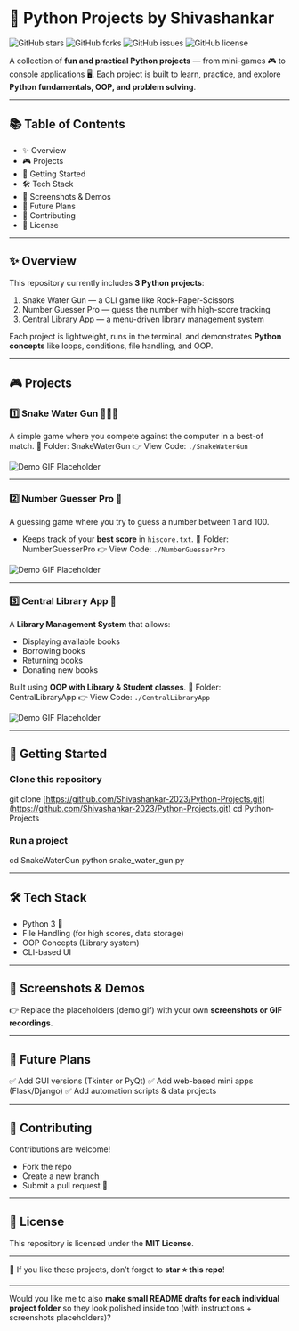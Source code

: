 # 🐍 Python Projects by Shivashankar

![GitHub stars](https://img.shields.io/github/stars/Shivashankar-2023/Python-Projects?style=flat-square)
![GitHub forks](https://img.shields.io/github/forks/Shivashankar-2023/Python-Projects?style=flat-square)
![GitHub issues](https://img.shields.io/github/issues/Shivashankar-2023/Python-Projects?style=flat-square)
![GitHub license](https://img.shields.io/github/license/Shivashankar-2023/Python-Projects?style=flat-square)

A collection of **fun and practical Python projects** — from mini-games 🎮 to console applications 🖥️.
Each project is built to learn, practice, and explore **Python fundamentals, OOP, and problem solving**.

---

## 📚 Table of Contents

* ✨ Overview
* 🎮 Projects
* 🚀 Getting Started
* 🛠 Tech Stack
* 📸 Screenshots & Demos
* 📌 Future Plans
* 🤝 Contributing
* 📄 License

---

## ✨ Overview

This repository currently includes **3 Python projects**:

1. Snake Water Gun — a CLI game like Rock-Paper-Scissors
2. Number Guesser Pro — guess the number with high-score tracking
3. Central Library App — a menu-driven library management system

Each project is lightweight, runs in the terminal, and demonstrates **Python concepts** like loops, conditions, file handling, and OOP.

---

## 🎮 Projects

### 1️⃣ Snake Water Gun 🐍💧🔫

A simple game where you compete against the computer in a best-of match.
📂 Folder: SnakeWaterGun
👉 View Code: `./SnakeWaterGun`

![Demo GIF Placeholder](./SnakeWaterGun/demo.gif)

---

### 2️⃣ Number Guesser Pro 🎯

A guessing game where you try to guess a number between 1 and 100.

* Keeps track of your **best score** in `hiscore.txt`.
  📂 Folder: NumberGuesserPro
  👉 View Code: `./NumberGuesserPro`

![Demo GIF Placeholder](./NumberGuesserPro/demo.gif)

---

### 3️⃣ Central Library App 📖

A **Library Management System** that allows:

* Displaying available books
* Borrowing books
* Returning books
* Donating new books

Built using **OOP with Library & Student classes**.
📂 Folder: CentralLibraryApp
👉 View Code: `./CentralLibraryApp`

![Demo GIF Placeholder](./CentralLibraryApp/demo.gif)

---

## 🚀 Getting Started

### Clone this repository

git clone [https://github.com/Shivashankar-2023/Python-Projects.git](https://github.com/Shivashankar-2023/Python-Projects.git)
cd Python-Projects

### Run a project

cd SnakeWaterGun
python snake\_water\_gun.py

---

## 🛠 Tech Stack

* Python 3 🐍
* File Handling (for high scores, data storage)
* OOP Concepts (Library system)
* CLI-based UI

---

## 📸 Screenshots & Demos

👉 Replace the placeholders (demo.gif) with your own **screenshots or GIF recordings**.

---

## 📌 Future Plans

✅ Add GUI versions (Tkinter or PyQt)
✅ Add web-based mini apps (Flask/Django)
✅ Add automation scripts & data projects

---

## 🤝 Contributing

Contributions are welcome!

* Fork the repo
* Create a new branch
* Submit a pull request 🎉

---

## 📄 License

This repository is licensed under the **MIT License**.

---

🌟 If you like these projects, don’t forget to **star ⭐ this repo**!

---

Would you like me to also **make small README drafts for each individual project folder** so they look polished inside too (with instructions + screenshots placeholders)?
